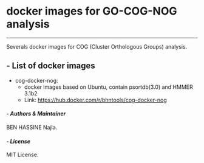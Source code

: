 # docker images for GO-COG-NOG analysis
---------------------------------------
Severals docker images for COG (Cluster Orthologous Groups) analysis.

## - List of docker images

* cog-docker-nog: 
	+ docker images based on Ubuntu, contain psortdb(3.0) and HMMER 3.1b2
	+ Link: <a href="https://hub.docker.com/r/bhntools/cog-docker-nog/">https://hub.docker.com/r/bhntools/cog-docker-nog</a>



#### _- Authors & Maintainer_

BEN HASSINE Najla.



#### _- License_

MIT License.